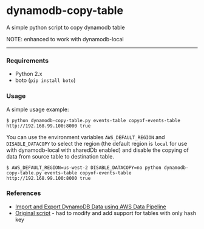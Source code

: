 # dynamodb-copy-table
A simple python script to copy dynamodb table

NOTE: enhanced to work with dynamodb-local

---

### Requirements

- Python 2.x
- boto (`pip install boto`)

### Usage

A simple usage example:

```shell
$ python dynamodb-copy-table.py events-table copyof-events-table http://192.168.99.100:8000 true
```

You can use the environment variables `AWS_DEFAULT_REGION` and `DISABLE_DATACOPY` to select the region (the default region is `local` for use with dynamodb-local with sharedDb enabled) and disable the copying of data from source table to destination table.

```shell
$ AWS_DEFAULT_REGION=us-west-2 DISABLE_DATACOPY=no python dynamodb-copy-table.py events-table copyof-events-table http://192.168.99.100:8000 true
```

### References

- [Import and Export DynamoDB Data using AWS Data Pipeline](http://docs.aws.amazon.com/datapipeline/latest/DeveloperGuide/dp-importexport-ddb.html)
- [Original script](https://gist.github.com/iomz/9774415) - had to modify and add support for tables with only hash key
